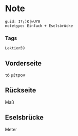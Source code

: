 # Note
```
guid: I?;)K|wUY0
notetype: Einfach + Eselsbrücke
```

### Tags
```
Lektion59
```

## Vorderseite
τὸ μέτρον

## Rückseite
Maß

## Eselsbrücke
Meter

